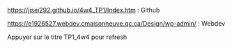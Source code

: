 
https://jisei292.github.io/4w4_TP1/Index.htm : Github

https://e1926527.webdev.cmaisonneuve.qc.ca/Design/wp-admin/ : Webdev

Appuyer sur le titre TP1_4w4 pour refresh
